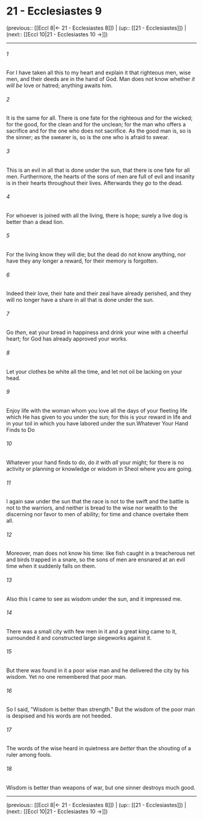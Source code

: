 # 21 - Ecclesiastes 9

(previous:: [[Eccl 8|← 21 - Ecclesiastes 8]]) | (up:: [[21 - Ecclesiastes]]) | (next:: [[Eccl 10|21 - Ecclesiastes 10 →]])

***


###### 1 
For I have taken all this to my heart and explain it that righteous men, wise men, and their deeds are in the hand of God. Man does not know whether _it will be_ love or hatred; anything awaits him. 

###### 2 
It is the same for all. There is one fate for the righteous and for the wicked; for the good, for the clean and for the unclean; for the man who offers a sacrifice and for the one who does not sacrifice. As the good man is, so is the sinner; as the swearer is, so is the one who is afraid to swear. 

###### 3 
This is an evil in all that is done under the sun, that there is one fate for all men. Furthermore, the hearts of the sons of men are full of evil and insanity is in their hearts throughout their lives. Afterwards they _go_ to the dead. 

###### 4 
For whoever is joined with all the living, there is hope; surely a live dog is better than a dead lion. 

###### 5 
For the living know they will die; but the dead do not know anything, nor have they any longer a reward, for their memory is forgotten. 

###### 6 
Indeed their love, their hate and their zeal have already perished, and they will no longer have a share in all that is done under the sun. 

###### 7 
Go _then_, eat your bread in happiness and drink your wine with a cheerful heart; for God has already approved your works. 

###### 8 
Let your clothes be white all the time, and let not oil be lacking on your head. 

###### 9 
Enjoy life with the woman whom you love all the days of your fleeting life which He has given to you under the sun; for this is your reward in life and in your toil in which you have labored under the sun.Whatever Your Hand Finds to Do 

###### 10 
Whatever your hand finds to do, do _it_ with _all_ your might; for there is no activity or planning or knowledge or wisdom in Sheol where you are going. 

###### 11 
I again saw under the sun that the race is not to the swift and the battle is not to the warriors, and neither is bread to the wise nor wealth to the discerning nor favor to men of ability; for time and chance overtake them all. 

###### 12 
Moreover, man does not know his time: like fish caught in a treacherous net and birds trapped in a snare, so the sons of men are ensnared at an evil time when it suddenly falls on them. 

###### 13 
Also this I came to see as wisdom under the sun, and it impressed me. 

###### 14 
There was a small city with few men in it and a great king came to it, surrounded it and constructed large siegeworks against it. 

###### 15 
But there was found in it a poor wise man and he delivered the city by his wisdom. Yet no one remembered that poor man. 

###### 16 
So I said, "Wisdom is better than strength." But the wisdom of the poor man is despised and his words are not heeded. 

###### 17 
The words of the wise heard in quietness are _better_ than the shouting of a ruler among fools. 

###### 18 
Wisdom is better than weapons of war, but one sinner destroys much good.

***

(previous:: [[Eccl 8|← 21 - Ecclesiastes 8]]) | (up:: [[21 - Ecclesiastes]]) | (next:: [[Eccl 10|21 - Ecclesiastes 10 →]])
